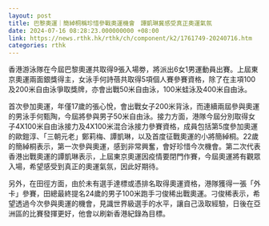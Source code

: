 ```yaml
---
layout: post
title: 巴黎奧運｜簡綽桐稱珍惜參戰奧運機會　譚凱琳冀感受真正奧運氣氛
date: 2024-07-16 08:28:23.000000000 +08:00
link: https://news.rthk.hk/rthk/ch/component/k2/1761749-20240716.htm
categories: rthk
---
```


香港游泳隊在今屆巴黎奧運共取得9張入場劵，將派出6女1男運動員出賽。上屆東京奧運兩面銀獎得主，女泳手何詩蓓共取得5項個人賽參賽資格，除了在主項100及200米自由泳爭取獎牌，亦會出戰50米自由泳，100米蛙泳及400米自由泳。

首次參加奧運，年僅17歲的張心悅，會出戰女子200米背泳，而連續兩屆參與奧運的男泳手何甄陶，今屆將參與男子50米自由泳。接力方面，港隊今屆分別取得女子4X100米自由泳接力及4X100米混合泳接力參賽資格，成員包括第5度參加奧運的歐鎧淳、「三朝元老」鄭莉梅、譚凱琳，以及首度征戰奧運的小將簡綽桐。22歲的簡綽桐表示，第一次參與奧運，感到非常興奮，會好珍惜今次機會。第二次代表香港出戰奧運的譚凱琳表示，上屆東京奧運因疫情要閉門作賽，今屆奧運將有觀眾入場，希望感受到真正的奧運氣氛，因此好期待。

另外，在田徑方面，由於未有選手達標或憑排名取得奧運資格，港隊獲得一張「外卡」參賽，田總最終提名24歲的男子100米跑手刁俊稀出戰奧運。刁俊稀表示，希望透過今次參與奧運的機會，見識世界級選手的水平，讓自己汲取經驗，日後在亞洲區的比賽發揮更好，他會以刷新香港紀錄為目標。
